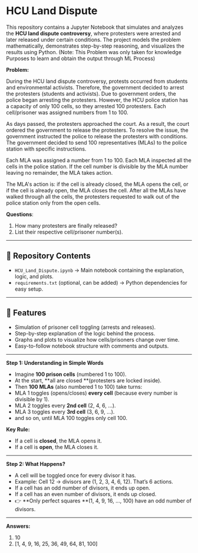 # HCU Land Dispute 

This repository contains a Jupyter Notebook that simulates and analyzes the **HCU land dispute controversy**, where protesters were arrested and later released under certain conditions. The project models the problem mathematically, demonstrates step-by-step reasoning, and visualizes the results using Python. (Note: This Problem was only taken for knowledge Purposes to learn and obtain the output through ML Process)

**Problem:**

During the HCU land dispute controversy, protests occurred from students and environmental activists. Therefore, the government decided to arrest the protesters (students and activists). Due to government orders, the police began arresting the protesters. However, the HCU police station has a capacity of only 100 cells, so they arrested 100 protesters. Each cell/prisoner was assigned numbers from 1 to 100. 

As days passed, the protesters approached the court. As a result, the court ordered the government to release the protesters. To resolve the issue, the government instructed the police to release the protesters with conditions. The government decided to send 100 representatives (MLAs) to the police station with specific instructions. 

Each MLA was assigned a number from 1 to 100. Each MLA inspected all the cells in the police station. If the cell number is divisible by the MLA number leaving no remainder, the MLA takes action.

The MLA's action is: if the cell is already closed, the MLA opens the cell, or if the cell is already open, the MLA closes the cell. After all the MLAs have walked through all the cells, the protesters requested to walk out of the police station only from the open cells. 

**Questions**: 

1) How many protesters are finally released?
2) List their respective cell/prisoner number(s).

---

## 📂 Repository Contents

- `HCU_Land_Dispute.ipynb` → Main notebook containing the explanation, logic, and plots.  
- `requirements.txt` (optional, can be added) → Python dependencies for easy setup.  

---

## 🚀 Features

- Simulation of prisoner cell toggling (arrests and releases).  
- Step-by-step explanation of the logic behind the process.  
- Graphs and plots to visualize how cells/prisoners change over time.  
- Easy-to-follow notebook structure with comments and outputs. 

--- 

**Step 1: Understanding in Simple Words**

- Imagine **100 prison cells** (numbered 1 to 100).
- At the start, **all are closed **(protesters are locked inside).
- Then **100 MLAs** (also numbered 1 to 100) take turns:
- MLA 1 toggles (opens/closes) **every cell** (because every number is divisible by 1).
- MLA 2 toggles every **2nd cell** (2, 4, 6, …).
- MLA 3 toggles every **3rd cell** (3, 6, 9, …).
- and so on, until MLA 100 toggles only cell 100.

**Key Rule:**

- If a cell is **closed**, the MLA opens it.
- If a cell is **open**, the MLA closes it.

---

**Step 2: What Happens?**

- A cell will be toggled once for every divisor it has.
- Example: Cell 12 → divisors are (1, 2, 3, 4, 6, 12). That’s 6 actions.
- If a cell has an odd number of divisors, it ends up open.
- If a cell has an even number of divisors, it ends up closed.
- 👉 **Only perfect squares **(1, 4, 9, 16, …, 100) have an odd number of divisors.

---

**Answers:**
1) 10
2) [1, 4, 9, 16, 25, 36, 49, 64, 81, 100]
